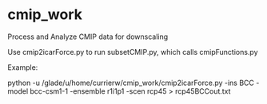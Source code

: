 # cmip_work
Process and Analyze CMIP data for downscaling

Use cmip2icarForce.py to run subsetCMIP.py, which calls cmipFunctions.py

Example:

python -u /glade/u/home/currierw/cmip_work/cmip2icarForce.py -ins BCC -model bcc-csm1-1 -ensemble r1i1p1 -scen rcp45 > rcp45BCCout.txt

